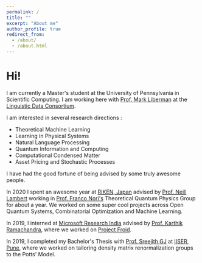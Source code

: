 ```yaml
---
permalink: /
title: ""
excerpt: "About me"
author_profile: true
redirect_from: 
  - /about/
  - /about.html
---
```


Hi! 
===

I am currently a Master's student at the University of Pennsylvania in Scientific Computing. I am working here with [Prof. Mark Liberman](https://www.ling.upenn.edu/~myl/) at the [Linguistic Data Consortium](https://www.ldc.upenn.edu/).

I am interested in several research directions : 
- Theoretical Machine Learning
- Learning in Physical Systems
- Natural Language Processing
- Quantum Information and Computing
- Computational Condensed Matter
- Asset Pricing and Stochastic Processes

I have had the good fortune of being advised by some truly awesome people.

In 2020 I spent an awesome year at [RIKEN, Japan](https://www.riken.jp/en/) advised by [Prof. Neill Lambert](http://dustygeeks.org/Neill/?page_id=21) working in [Prof. Franco Nori's](https://dml.riken.jp/) Theoretical Quantum Physics Group for about a year. We worked on some super cool projects across Open Quantum Systems, Combinatorial Optimization and Machine Learning.

In 2019, I interned at [Microsoft Research India](https://www.microsoft.com/en-us/research/lab/microsoft-research-india/) advised by [Prof. Karthik Ramachandra](https://www.microsoft.com/en-us/research/people/karam/), where we worked on [Project Froid](https://www.microsoft.com/en-us/research/project/froid/).

In 2019, I completed my Bachelor's Thesis with [Prof. Sreejith GJ](https://www.iiserpune.ac.in/research/department/physics/people/faculty/regular-faculty/sreejith-g-j/269) at [IISER, Pune](https://www.iiserpune.ac.in/), where we worked on tailoring density matrix renormalization groups to the Potts' Model.

